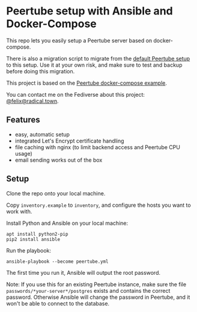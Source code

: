 # Peertube setup with Ansible and Docker-Compose

This repo lets you easily setup a Peertube server based on docker-compose.

There is also a migration script to migrate from the
[default Peertube setup](https://github.com/Chocobozzz/PeerTube/blob/develop/support/doc/production.md)
to this setup. Use it at your own risk, and make sure to test and backup
before doing this migration.

This project is based on the
[Peertube docker-compose example](https://github.com/Chocobozzz/PeerTube/blob/develop/support/doc/docker.md).

You can contact me on the Fediverse about this project:
[@felix@radical.town](https://radical.town/@felix).

## Features

- easy, automatic setup
- integrated Let's Encrypt certificate handling
- file caching with nginx (to limit backend access and Peertube CPU usage)
- email sending works out of the box

## Setup

Clone the repo onto your local machine.

Copy `inventory.example` to `inventory`, and configure the hosts you want to work with.

Install Python and Ansible on your local machine:

    apt install python2-pip
    pip2 install ansible

Run the playbook:

    ansible-playbook --become peertube.yml

The first time you run it, Ansible will output the root password.

Note: If you use this for an existing Peertube instance, make sure the file
`passwords/*your-server*/postgres` exists and contains the correct password. Otherwise
Ansible will change the password in Peertube, and it won't be able to connect to the database.
